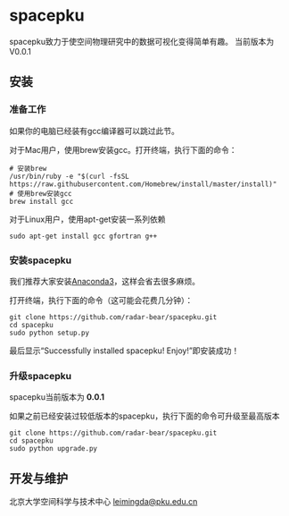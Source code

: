 # spacepku
spacepku致力于使空间物理研究中的数据可视化变得简单有趣。
当前版本为V0.0.1

## 安装

### 准备工作

如果你的电脑已经装有gcc编译器可以跳过此节。

对于Mac用户，使用brew安装gcc。打开终端，执行下面的命令：

    # 安装brew
    /usr/bin/ruby -e "$(curl -fsSL https://raw.githubusercontent.com/Homebrew/install/master/install)" 
    # 使用brew安装gcc
    brew install gcc

对于Linux用户，使用apt-get安装一系列依赖

    sudo apt-get install gcc gfortran g++

### 安装spacepku

我们推荐大家安装[Anaconda3](https://www.anaconda.com/download/)，这样会省去很多麻烦。

打开终端，执行下面的命令（这可能会花费几分钟）：

    git clone https://github.com/radar-bear/spacepku.git
    cd spacepku
    sudo python setup.py

最后显示“Successfully installed spacepku! Enjoy!”即安装成功！

### 升级spacepku

spacepku当前版本为 **0.0.1**

如果之前已经安装过较低版本的spacepku，执行下面的命令可升级至最高版本

    git clone https://github.com/radar-bear/spacepku.git
    cd spacepku
    sudo python upgrade.py

## 开发与维护
北京大学空间科学与技术中心
leimingda@pku.edu.cn
